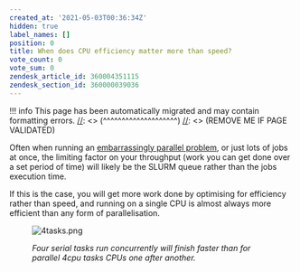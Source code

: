 ```yaml
---
created_at: '2021-05-03T00:36:34Z'
hidden: true
label_names: []
position: 0
title: When does CPU efficiency matter more than speed?
vote_count: 0
vote_sum: 0
zendesk_article_id: 360004351115
zendesk_section_id: 360000039036
---
```




[//]: <> (REMOVE ME IF PAGE VALIDATED)
[//]: <> (vvvvvvvvvvvvvvvvvvvv)
!!! info
    This page has been automatically migrated and may contain formatting errors.
[//]: <> (^^^^^^^^^^^^^^^^^^^^)
[//]: <> (REMOVE ME IF PAGE VALIDATED)

Often when running an [embarrassingly parallel
problem](https://support.nesi.org.nz/hc/en-gb/articles/360000690275), or
just lots of jobs at once, the limiting factor on your throughput (work
you can get done over a set period of time) will likely be the SLURM
queue rather than the jobs execution time. 

If this is the case, you will get more work done by optimising for
efficiency rather than speed, and running on a single CPU is almost
always more efficient than any form of parallelisation. 

<figure>
<img src="../../assets/images/4tasks.png" alt="4tasks.png" />
<figure>

</figure>
<figcaption><em>Four serial tasks run concurrently will finish faster
than for parallel 4cpu tasks CPUs one after another. </em></figcaption>
</figure>
